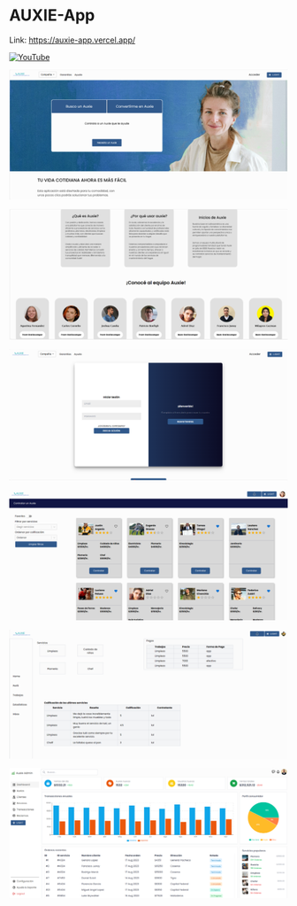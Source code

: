 # AUXIE-App

Link: https://auxie-app.vercel.app/

[![YouTube](https://img.shields.io/badge/YouTube-Red?style=for-the-badge&logo=youtube&logoColor=white)](https://www.youtube.com/watch?v=GTjuUNxgev4)

![Auxie 1](https://github.com/franjunoy/AUXIE-App/blob/main/Auxie%201.png)

![Auxie 2](https://github.com/franjunoy/AUXIE-App/blob/main/Auxie%202.png)

![Auxie 3](https://github.com/franjunoy/AUXIE-App/blob/main/Auxie%203.png)

![Auxie 4](https://github.com/franjunoy/AUXIE-App/blob/main/Auxie%204.png)

![Auxie 5](https://github.com/franjunoy/AUXIE-App/blob/main/Auxie%205.png)

![Auxie 6](https://github.com/franjunoy/AUXIE-App/blob/main/Auxie%206.png)

